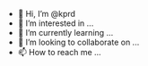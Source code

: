 - 👋 Hi, I’m @kprd
- 👀 I’m interested in ...
- 🌱 I’m currently learning ...
- 💞️ I’m looking to collaborate on ...
- 📫 How to reach me ...

<!---
kprd/kprd is a ✨ special ✨ repository because its `README.md` (this file) appears on your GitHub profile.
You can click the Preview link to take a look at your changes.
--->
